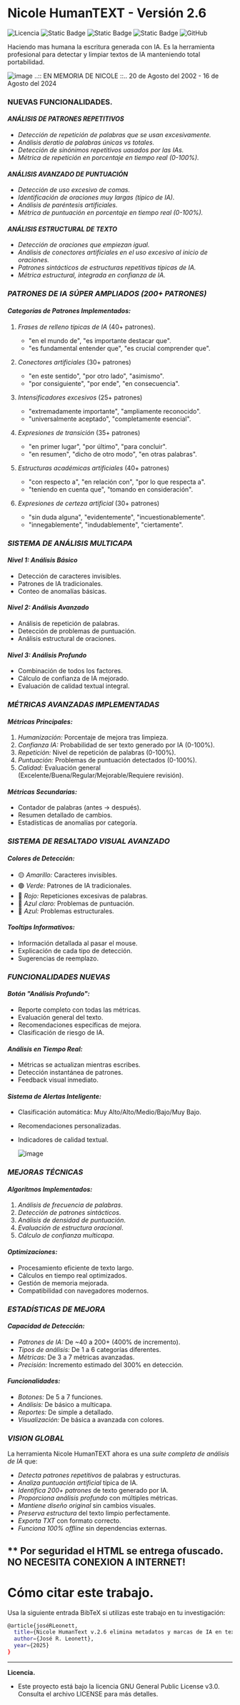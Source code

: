 # Nicole HumanTEXT - Versión 2.6
![Licencia](https://img.shields.io/badge/Licencia-GNU%20GPL%20v3-blue)
![Static Badge](https://img.shields.io/badge/HTML-5%2B-orange)
![Static Badge](https://img.shields.io/badge/Java-8%2B-red)
![Static Badge](https://img.shields.io/badge/CSS-3%2B-blue)
![GitHub](https://img.shields.io/badge/Estado-Activo-brightgreen)

Haciendo mas humana la escritura generada con IA. Es la herramienta profesional para detectar y limpiar textos de IA manteniendo total portabilidad.

![image](https://github.com/jrleonett/Nicole-HumanTEXT-/blob/main/Nicole_dash.jpg)
..:: EN MEMORIA DE NICOLE ::..
20 de Agosto del 2002 - 16 de Agosto del 2024


### NUEVAS FUNCIONALIDADES.

#### *ANÁLISIS DE PATRONES REPETITIVOS*
- *Detección de repetición de palabras que se usan excesivamente.*
- *Análisis deratio de palabras únicas vs totales.*
- *Detección de sinónimos repetitivos uasados por las IAs.*
- *Métrica de repetición en porcentaje en tiempo real (0-100%).*

#### *ANÁLISIS AVANZADO DE PUNTUACIÓN*
- *Detección de uso excesivo de comas.*
- *Identificación de oraciones muy largas (típico de IA).*
- *Análisis de paréntesis artificiales.*
- *Métrica de puntuación en porcentaje en tiempo real (0-100%).*

#### *ANÁLISIS ESTRUCTURAL DE TEXTO*
- *Detección de oraciones que empiezan igual.*
- *Análisis de conectores artificiales en el uso excesivo al inicio de oraciones.*
- *Patrones sintácticos de estructuras repetitivas típicas de IA.*
- *Métrica estructural, integrada en confianza de IA.*

### *PATRONES DE IA SÚPER AMPLIADOS (200+ PATRONES)*

#### *Categorías de Patrones Implementados:*
1. *Frases de relleno típicas de IA* (40+ patrones).
   - "en el mundo de", "es importante destacar que".
   - "es fundamental entender que", "es crucial comprender que".

2. *Conectores artificiales* (30+ patrones)
   - "en este sentido", "por otro lado", "asimismo".
   - "por consiguiente", "por ende", "en consecuencia".

3. *Intensificadores excesivos* (25+ patrones)
   - "extremadamente importante", "ampliamente reconocido".
   - "universalmente aceptado", "completamente esencial".

4. *Expresiones de transición* (35+ patrones)
   - "en primer lugar", "por último", "para concluir".
   - "en resumen", "dicho de otro modo", "en otras palabras".

5. *Estructuras académicas artificiales* (40+ patrones)
   - "con respecto a", "en relación con", "por lo que respecta a".
   - "teniendo en cuenta que", "tomando en consideración".

6. *Expresiones de certeza artificial* (30+ patrones)
   - "sin duda alguna", "evidentemente", "incuestionablemente".
   - "innegablemente", "indudablemente", "ciertamente".

### *SISTEMA DE ANÁLISIS MULTICAPA*

#### *Nivel 1: Análisis Básico*
- Detección de caracteres invisibles.
- Patrones de IA tradicionales.
- Conteo de anomalías básicas.

#### *Nivel 2: Análisis Avanzado*
- Análisis de repetición de palabras.
- Detección de problemas de puntuación.
- Análisis estructural de oraciones.

#### *Nivel 3: Análisis Profundo*
- Combinación de todos los factores.
- Cálculo de confianza de IA mejorado.
- Evaluación de calidad textual integral.

### *MÉTRICAS AVANZADAS IMPLEMENTADAS*

#### *Métricas Principales:*
1. *Humanización:* Porcentaje de mejora tras limpieza.
2. *Confianza IA:* Probabilidad de ser texto generado por IA (0-100%).
3. *Repetición:* Nivel de repetición de palabras (0-100%).
4. *Puntuación:* Problemas de puntuación detectados (0-100%).
5. *Calidad:* Evaluación general (Excelente/Buena/Regular/Mejorable/Requiere revisión).

#### *Métricas Secundarias:*
- Contador de palabras (antes → después).
- Resumen detallado de cambios.
- Estadísticas de anomalías por categoría.

### *SISTEMA DE RESALTADO VISUAL AVANZADO*

#### *Colores de Detección:*
- 🟡 *Amarillo:* Caracteres invisibles.
- 🟢 *Verde:* Patrones de IA tradicionales.
- 🔴 *Rojo:* Repeticiones excesivas de palabras.
- 🔵 *Azul claro:* Problemas de puntuación.
- 🔵 *Azul:* Problemas estructurales.

#### *Tooltips Informativos:*
- Información detallada al pasar el mouse.
- Explicación de cada tipo de detección.
- Sugerencias de reemplazo.

### *FUNCIONALIDADES NUEVAS*

#### *Botón "Análisis Profundo":*
- Reporte completo con todas las métricas.
- Evaluación general del texto.
- Recomendaciones específicas de mejora.
- Clasificación de riesgo de IA.

#### *Análisis en Tiempo Real:*
- Métricas se actualizan mientras escribes.
- Detección instantánea de patrones.
- Feedback visual inmediato.

#### *Sistema de Alertas Inteligente:*
- Clasificación automática: Muy Alto/Alto/Medio/Bajo/Muy Bajo.
- Recomendaciones personalizadas.
- Indicadores de calidad textual.

  ![image](https://github.com/jrleonett/Nicole-HumanTEXT-/blob/main/nicole02.jpg)

### *MEJORAS TÉCNICAS*

#### *Algoritmos Implementados:*
1. *Análisis de frecuencia de palabras*.
2. *Detección de patrones sintácticos*.
3. *Análisis de densidad de puntuación*.
4. *Evaluación de estructura oracional*.
5. *Cálculo de confianza multicapa*.

#### *Optimizaciones:*
- Procesamiento eficiente de texto largo.
- Cálculos en tiempo real optimizados.
- Gestión de memoria mejorada.
- Compatibilidad con navegadores modernos.

### *ESTADÍSTICAS DE MEJORA*

#### *Capacidad de Detección:*
- *Patrones de IA:* De ~40 a 200+ (400% de incremento).
- *Tipos de análisis:* De 1 a 6 categorías diferentes.
- *Métricas:* De 3 a 7 métricas avanzadas.
- *Precisión:* Incremento estimado del 300% en detección.

#### *Funcionalidades:*
- *Botones:* De 5 a 7 funciones.
- *Análisis:* De básico a multicapa.
- *Reportes:* De simple a detallado.
- *Visualización:* De básica a avanzada con colores.

### *VISION GLOBAL*

La herramienta Nicole HumanTEXT ahora es una *suite completa de análisis de IA* que:

- *Detecta patrones repetitivos* de palabras y estructuras.
- *Analiza puntuación artificial* típica de IA.
- *Identifica 200+ patrones* de texto generado por IA.
- *Proporciona análisis profundo* con múltiples métricas.
- *Mantiene diseño original* sin cambios visuales.
- *Preserva estructura* del texto limpio perfectamente.
- *Exporta TXT* con formato correcto.
- *Funciona 100% offline* sin dependencias externas.

** Por seguridad el HTML se entrega ofuscado. NO NECESITA CONEXION A INTERNET!
---
# Cómo citar este trabajo.
Usa la siguiente entrada BibTeX si utilizas este trabajo en tu investigación:
```bash
@article{joséRLeonett,
  title={Nicole HumanText v.2.6 elimina metadatos y marcas de IA en textos},
  author={José R. Leonett},
  year={2025}
}
```
---

**Licencia.**
- Este proyecto está bajo la licencia GNU General Public License v3.0. Consulta el archivo LICENSE para más detalles.


